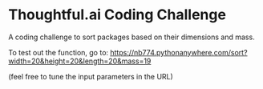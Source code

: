 # Thoughtful.ai Coding Challenge

A coding challenge to sort packages based on their dimensions and mass.

To test out the function, go to: https://nb774.pythonanywhere.com/sort?width=20&height=20&length=20&mass=19

(feel free to tune the input parameters in the URL)